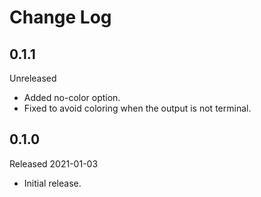 # Change Log

## 0.1.1

Unreleased

- Added no-color option.
- Fixed to avoid coloring when the output is not terminal.

## 0.1.0

Released 2021-01-03

- Initial release.
